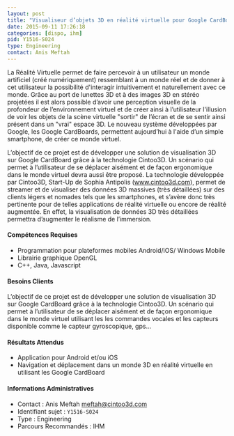 ```yaml
---
layout: post
title: "Visualiseur d’objets 3D en réalité virtuelle pour Google CardBoard en utilisant la technologie Cintoo3D"
date: 2015-09-11 17:26:18
categories: [dispo, ihm]
pid: Y1516-S024
type: Engineering
contact: Anis Meftah
---
```

       
La Réalité Virtuelle permet de faire percevoir à un utilisateur un monde artificiel (créé numériquement) ressemblant à un monde réel et de donner à cet utilisateur la possibilité d'interagir intuitivement et naturellement avec ce monde. Grâce au port de lunettes 3D et à des images 3D en stéréo projetées il est alors possible d’avoir une perception visuelle de la profondeur de l’environnement virtuel et de créer ainsi à l’utilisateur l'illusion de voir les objets de la scène virtuelle "sortir" de l’écran et de se sentir ainsi présent dans un "vrai" espace 3D. Le nouveau système développées par Google, les Google CardBoards, permettent aujourd’hui à l'aide d’un simple smartphone, de créer ce monde virtuel.

L’objectif de ce projet est de développer une solution de visualisation 3D sur Google CardBoard grâce à la technologie Cintoo3D. Un scénario qui permet à l’utilisateur de se déplacer aisément et de façon ergonomique dans le monde virtuel devra aussi être proposé. La technologie développée par Cintoo3D, Start-Up de Sophia Antipolis (www.cintoo3d.com), permet de streamer et de visualiser des données 3D massives (très détaillées) sur des clients légers et nomades tels que les smartphones, et s’avère donc très pertinente pour de telles applications de réalité virtuelle ou encore de réalité augmentée. En effet, la visualisation de données 3D très détaillées permettra d’augmenter le réalisme de l’immersion.

#### Compétences Requises
- Programmation pour plateformes mobiles Android/iOS/ Windows Mobile
- Librairie graphique OpenGL
- C++, Java, Javascript


#### Besoins Clients
L’objectif de ce projet est de développer une solution de visualisation 3D sur Google CardBoard grâce à la technologie Cintoo3D. Un scénario qui permet à l’utilisateur de se déplacer aisément et de façon ergonomique dans le monde virtuel utilisant les les commandes vocales et les capteurs disponible comme le capteur gyroscopique, gps... 

#### Résultats Attendus
- Application pour Android et/ou iOS
- Navigation et déplacement dans un monde 3D en réalité virtuelle en utilisant les Google CardBoard
     

#### Informations Administratives
  * Contact : Anis Meftah <meftah@cintoo3d.com>
  * Identifiant sujet : `Y1516-S024`
  * Type : Engineering
  * Parcours Recommandés : IHM
     